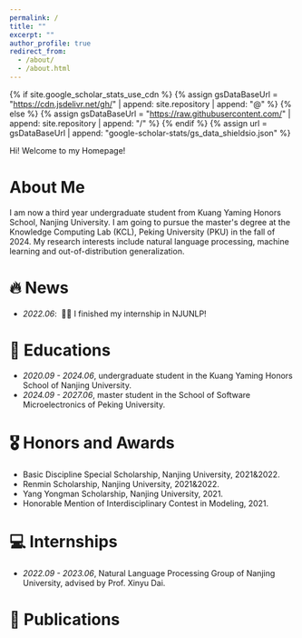 ```yaml
---
permalink: /
title: ""
excerpt: ""
author_profile: true
redirect_from: 
  - /about/
  - /about.html
---
```


{% if site.google_scholar_stats_use_cdn %}
{% assign gsDataBaseUrl = "https://cdn.jsdelivr.net/gh/" | append: site.repository | append: "@" %}
{% else %}
{% assign gsDataBaseUrl = "https://raw.githubusercontent.com/" | append: site.repository | append: "/" %}
{% endif %}
{% assign url = gsDataBaseUrl | append: "google-scholar-stats/gs_data_shieldsio.json" %}

<span class='anchor' id='about-me'></span>
Hi! Welcome to my Homepage!

# About Me

I am now a third year undergraduate student from Kuang Yaming Honors School, Nanjing University. I am going to pursue the master's degree at the Knowledge Computing Lab (KCL), Peking University (PKU) in the fall of 2024. My research interests include natural language processing, machine learning and out-of-distribution generalization.

# 🔥 News
- *2022.06*: &nbsp;🎉🎉 I finished my internship in NJUNLP!

# 📖 Educations
- *2020.09 - 2024.06*, undergraduate student in the Kuang Yaming Honors School of Nanjing University.
- *2024.09 - 2027.06*, master student in the School of Software Microelectronics of Peking University. 

# 🎖 Honors and Awards
- Basic Discipline Special Scholarship, Nanjing University, 2021&2022.
- Renmin Scholarship, Nanjing University, 2021&2022.
- Yang Yongman Scholarship, Nanjing University, 2021.
- Honorable Mention of Interdisciplinary Contest in Modeling, 2021.

# 💻 Internships
- *2022.09 - 2023.06*, Natural Language Processing Group of Nanjing University, advised by Prof. Xinyu Dai.

# 📝 Publications 

